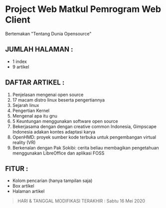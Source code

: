 # Project Web Matkul Pemrogram Web Client
Bertemakan "Tentang Dunia Opensource"

## JUMLAH HALAMAN : 
* 1 index
* 9 artikel

## DAFTAR ARTIKEL :
1. Penjelasan mengenai open source
2. 17 macam distro linux beserta pengertiannya
3. Sejarah linux
4. Pengertian Kernel
5. Mengenal apa itu gnu
6. 5 Keuntungan menggunakan software open source
7. Bekerjasama dengan dengan creative common Indonesia, Gimpscape Indonesia adakan kontes adaptasi karya
8. OpenHMD: proyek sumber kode terbuka untuk pengembangan virtual reality (VR)
9. Berkenalan dengan Pak Sokibi: cerita beliau membagikan pengetahuan menggunakan LibreOffice dan aplikasi FOSS

## FITUR : 
* Kolom pencarian (hanya tampilan saja)
* Box artikel
* Halaman artikel

> HARI & TANGGAL MODIFIKASI TERAKHIR : Sabtu 16 Mei 2020
